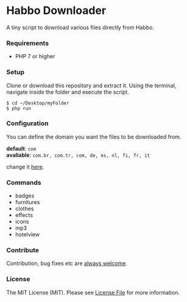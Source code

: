# Habbo Downloader
A tiny script to download various files directly from Habbo.

### Requirements
- PHP 7 or higher

### Setup
Clone or download this repository and extract it. Using the terminal, navigate inside the folder and execute the script.

```shell
$ cd ~/Desktop/myFolder
$ php run
```

### Configuration
You can define the domain you want the files to be downloaded from.

**default**: ```com```  
**avaliable**: ```com.br, com.tr, com, de, es, nl, fi, fr, it```

change it [here](https://github.com/higoka/habbo-downloader/blob/master/run#L4-L7).

### Commands
- badges
- furnitures
- clothes
- effects
- icons
- mp3
- hotelview

### Contribute
Contribution, bug fixes etc are [always welcome](https://github.com/higoka/habbo-downloader/issues/new).

### License
The MIT License (MIT).
Please see [License File](https://github.com/higoka/habbo-downloader/blob/master/LICENSE) for more information.
